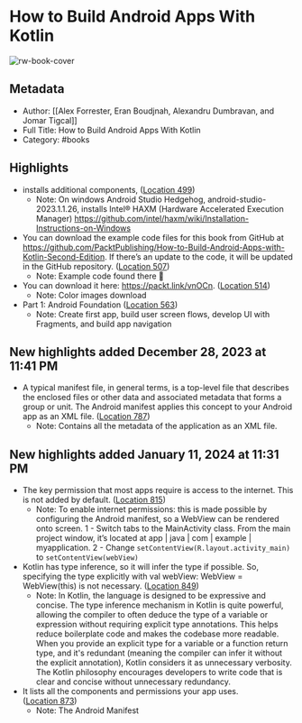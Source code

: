# How to Build Android Apps With Kotlin

![rw-book-cover](https://m.media-amazon.com/images/I/816f9tBDLbL._SY160.jpg)

## Metadata

- Author: [[Alex Forrester, Eran Boudjnah, Alexandru Dumbravan, and Jomar Tigcal]]
- Full Title: How to Build Android Apps With Kotlin
- Category: #books

## Highlights

- installs additional components, ([Location 499](https://readwise.io/to_kindle?action=open&asin=B0BVZX4JHS&location=499))
  - Note: On windows Android Studio Hedgehog, android-studio-2023.1.1.26, installs Intel® HAXM (Hardware Accelerated Execution Manager)
    <https://github.com/intel/haxm/wiki/Installation-Instructions-on-Windows>
- You can download the example code files for this book from GitHub at <https://github.com/PacktPublishing/How-to-Build-Android-Apps-with-Kotlin-Second-Edition>. If there’s an update to the code, it will be updated in the GitHub repository. ([Location 507](https://readwise.io/to_kindle?action=open&asin=B0BVZX4JHS&location=507))
  - Note: Example code found there 🙂
- You can download it here: <https://packt.link/vnOCn>. ([Location 514](https://readwise.io/to_kindle?action=open&asin=B0BVZX4JHS&location=514))
  - Note: Color images download
- Part 1: Android Foundation ([Location 563](https://readwise.io/to_kindle?action=open&asin=B0BVZX4JHS&location=563))
  - Note: Create first app, build user screen flows, develop UI with Fragments, and build app navigation

## New highlights added December 28, 2023 at 11:41 PM

- A typical manifest file, in general terms, is a top-level file that describes the enclosed files or other data and associated metadata that forms a group or unit. The Android manifest applies this concept to your Android app as an XML file. ([Location 787](https://readwise.io/to_kindle?action=open&asin=B0BVZX4JHS&location=787))
  - Note: Contains all the metadata of the application as an XML file.

## New highlights added January 11, 2024 at 11:31 PM

- The key permission that most apps require is access to the internet. This is not added by default. ([Location 815](https://readwise.io/to_kindle?action=open&asin=B0BVZX4JHS&location=815))
  - Note: To enable internet permissions: this is made possible by configuring the Android manifest, so a WebView can be rendered onto screen.
    1 - Switch tabs to the MainActivity class. From the main project window, it’s located at app | java | com | example | myapplication.
    2 - Change `setContentView(R.layout.activity_main)` to `setContentView(webView)`
- Kotlin has type inference, so it will infer the type if possible. So, specifying the type explicitly with val webView: WebView = WebView(this) is not necessary. ([Location 849](https://readwise.io/to_kindle?action=open&asin=B0BVZX4JHS&location=849))
  - Note: In Kotlin, the language is designed to be expressive and concise. The type inference mechanism in Kotlin is quite powerful, allowing the compiler to often deduce the type of a variable or expression without requiring explicit type annotations. This helps reduce boilerplate code and makes the codebase more readable.
    When you provide an explicit type for a variable or a function return type, and it's redundant (meaning the compiler can infer it without the explicit annotation), Kotlin considers it as unnecessary verbosity. The Kotlin philosophy encourages developers to write code that is clear and concise without unnecessary redundancy.
- It lists all the components and permissions your app uses. ([Location 873](https://readwise.io/to_kindle?action=open&asin=B0BVZX4JHS&location=873))
  - Note: The Android Manifest
